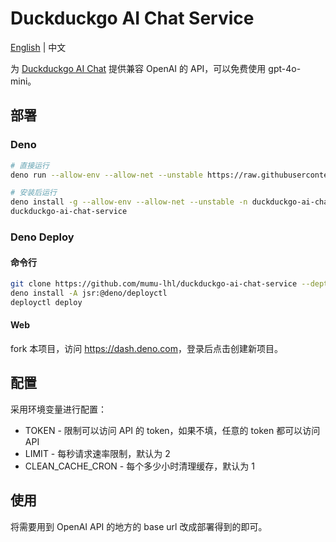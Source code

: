 # Duckduckgo AI Chat Service

[English](./README.md) | 中文

为 [Duckduckgo AI Chat](https://duckduckgo.com/aichat) 提供兼容 OpenAI 的 API，可以免费使用 gpt-4o-mini。

## 部署

### Deno

```sh
# 直接运行
deno run --allow-env --allow-net --unstable https://raw.githubusercontent.com/mumu-lhl/duckduckgo-ai-chat-service/main/main.ts

# 安装后运行
deno install -g --allow-env --allow-net --unstable -n duckduckgo-ai-chat-service https://raw.githubusercontent.com/mumu-lhl/duckduckgo-ai-chat-service/main/main.ts
duckduckgo-ai-chat-service
```

### Deno Deploy

#### 命令行

```sh
git clone https://github.com/mumu-lhl/duckduckgo-ai-chat-service --depth 1
deno install -A jsr:@deno/deployctl
deployctl deploy
```

#### Web

fork 本项目，访问 <https://dash.deno.com>，登录后点击创建新项目。

## 配置

采用环境变量进行配置：

* TOKEN - 限制可以访问 API 的 token，如果不填，任意的 token 都可以访问 API
* LIMIT - 每秒请求速率限制，默认为 2
* CLEAN_CACHE_CRON - 每个多少小时清理缓存，默认为 1

## 使用

将需要用到 OpenAI API 的地方的 base url 改成部署得到的即可。
